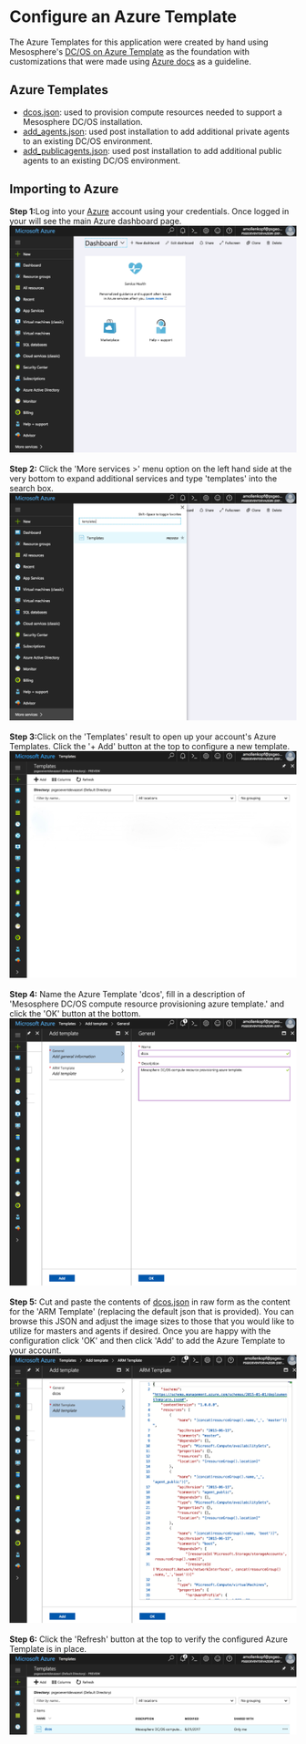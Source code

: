 # Configure an Azure Template

The Azure Templates for this application were created by hand using Mesosphere's [DC/OS on Azure Template](https://downloads.dcos.io/dcos/stable/azure.html) as the foundation with customizations that were made using [Azure docs](https://azure.microsoft.com/en-us/resources/templates/) as a guideline.<br>

## Azure Templates
- [dcos.json](dcos.json): used to provision compute resources needed to support a Mesosphere DC/OS installation.
- [add_agents.json](add_agents.json): used post installation to add additional private agents to an existing DC/OS environment.
- [add_publicagents.json](add_publicagents.json): used post installation to add additional public agents to an existing DC/OS environment.

## Importing to Azure
<b>Step 1:</b>Log into your [Azure](http://portal.azure.com) account using your credentials.  Once logged in your will see the main Azure dashboard page.<br>
<img src="01.png">
<br><br><b>Step 2:</b> Click the 'More services >' menu option on the left hand side at the very bottom to expand additional services and type 'templates' into the search box.<br>
<img src="02.png">
<br><br><b>Step 3:</b>Click on the 'Templates' result to open up your account's Azure Templates.  Click the '+ Add' button at the top to configure a new template.<br>
<img src="03.png">
<br><br><b>Step 4:</b> Name the Azure Template 'dcos', fill in a description of 'Mesosphere DC/OS compute resource provisioning azure template.' and click the 'OK' button at the bottom.<br>
<img src="04.png">
<br><br><b>Step 5:</b> Cut and paste the contents of [dcos.json](dcos.json) in raw form as the content for the 'ARM Template' (replacing the default json that is provided).  You can browse this JSON and adjust the image sizes to those that you would like to utilize for masters and agents if desired.  Once you are happy with the configuration click 'OK' and then click 'Add' to add the Azure Template to your account.
<img src="05.png">
<br><br><b>Step 6:</b> Click the 'Refresh' button at the top to verify the configured Azure Template is in place.
<img src="06.png"><br>





